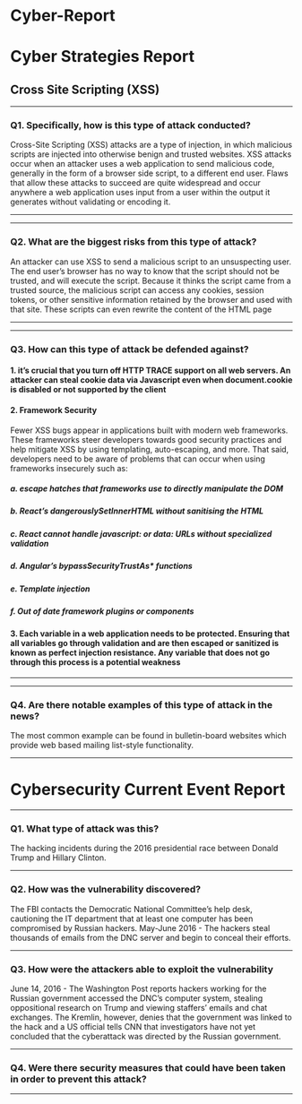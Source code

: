 # Cyber-Report
# Cyber Strategies Report


   ## Cross Site Scripting (XSS)



***
### Q1. Specifically, how is this type of attack conducted?

Cross-Site Scripting (XSS) attacks are a type of injection, in which malicious scripts are injected into otherwise benign and trusted websites. XSS attacks occur when an attacker uses a web application to send malicious code, generally in the form of a browser side script, to a different end user. Flaws that allow these attacks to succeed are quite widespread and occur anywhere a web application uses input from a user within the output it generates without validating or encoding it.

***

***
### Q2. What are the biggest risks from this type of attack?

An attacker can use XSS to send a malicious script to an unsuspecting user. The end user’s browser has no way to know that the script should not be trusted, and will execute the script. Because it thinks the script came from a trusted source, the malicious script can access any cookies, session tokens, or other sensitive information retained by the browser and used with that site. These scripts can even rewrite the content of the HTML page
***
***
### Q3. How can this type of attack be defended against?
#### 1. it’s crucial that you turn off HTTP TRACE support on all web servers. An attacker can steal cookie data via Javascript even when document.cookie is disabled or not supported by the client

#### 2. Framework Security
Fewer XSS bugs appear in applications built with modern web frameworks. These frameworks steer developers towards good security practices and help mitigate XSS by using templating, auto-escaping, and more. That said, developers need to be aware of problems that can occur when using frameworks insecurely such as:

##### a. escape hatches that frameworks use to directly manipulate the DOM

##### b. React’s dangerouslySetInnerHTML without sanitising the HTML

##### c. React cannot handle javascript: or data: URLs without specialized validation

##### d. Angular’s bypassSecurityTrustAs* functions

##### e. Template injection

##### f. Out of date framework plugins or components

#### 3. Each variable in a web application needs to be protected. Ensuring that all variables go through validation and are then escaped or sanitized is known as perfect injection resistance. Any variable that does not go through this process is a potential weakness


***

***
### Q4. Are there notable examples of this type of attack in the news?

The most common example can be found in bulletin-board websites which provide web based mailing list-style functionality.

***
# Cybersecurity Current Event Report

***
### Q1. What type of attack was this?

The hacking incidents during the 2016 presidential race between Donald Trump and Hillary Clinton. 

*** 
 ### Q2. How was the vulnerability discovered?
The FBI contacts the Democratic National Committee’s help desk, cautioning the IT department that at least one computer has been compromised by Russian hackers. May-June 2016 - The hackers steal thousands of emails from the DNC server and begin to conceal their efforts. 

*** 

### Q3. How were the attackers able to exploit the vulnerability
June 14, 2016 - The Washington Post reports hackers working for the Russian government accessed the DNC’s computer system, stealing oppositional research on Trump and viewing staffers’ emails and chat exchanges. The Kremlin, however, denies that the government was linked to the hack and a US official tells CNN that investigators have not yet concluded that the cyberattack was directed by the Russian government.
***

### Q4. Were there security measures that could have been taken in order to prevent this attack?




***
